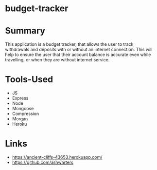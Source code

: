 # budget-tracker

# Summary
This application is a budget tracker, that allows the user to track withdrawals and deposits with or without an internet connection. This will help to ensure the user that their account balance is accurate even while travelling, or when they are without internet service.

# Tools-Used
- JS
- Express
- Node
- Mongoose
- Compression
- Morgan
- Heroku

# Links
- https://ancient-cliffs-43653.herokuapp.com/
- https://github.com/ashwarters
